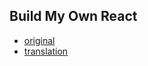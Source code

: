 ## Build My Own React

- [original](https://pomb.us/build-your-own-react/)
- [translation](https://www.notion.so/byzhang/Build-your-own-React-43b3bec3e45c47caa222a8962c9888a0)